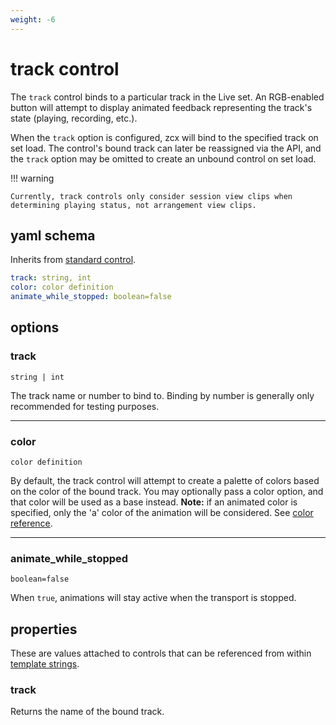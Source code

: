 ```yaml
---
weight: -6
---
```


# track control

The `track` control binds to a particular track in the Live set. An RGB-enabled button will attempt to display animated feedback representing the track's state (playing, recording, etc.). 

When the `track` option is configured, zcx will bind to the specified track on set load. The control's bound track can later be reassigned via the API, and the `track` option may be omitted to create an unbound control on set load.

!!! warning

    Currently, track controls only consider session view clips when determining playing status, not arrangement view clips.

## yaml schema

Inherits from [standard control](z-control.md#yaml-schema).

```yaml
track: string, int
color: color definition
animate_while_stopped: boolean=false
```

## options

### track
`string | int`

The track name or number to bind to. Binding by number is generally only recommended for testing purposes.

___
### color
`color definition`

By default, the track control will attempt to create a palette of colors based on the color of the bound track. You may optionally pass a color option, and that color will be used as a base instead. **Note:** if an animated color is specified, only the 'a' color of the animation will be considered. See [color reference](../color-reference.md).

---
### animate_while_stopped
`boolean=false`

When `true`, animations will stay active when the transport is stopped.

## properties

These are values attached to controls that can be referenced from within [template strings](../template-reference.md#template-strings).

### track

Returns the name of the bound track.